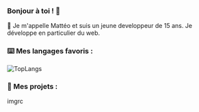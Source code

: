### Bonjour à toi ! 👋

👥 Je m'appelle Mattéo et suis un jeune developpeur de 15 ans. Je développe en particulier du web.

### ⌨️ Mes langages favoris :
![TopLangs](https://github-readme-stats.vercel.app/api/top-langs/?username=Nerzoxxx-dev&layout=compact)

### 📒 Mes projets :
imgrc
